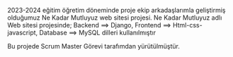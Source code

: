 2023-2024 eğitim öğretim döneminde proje ekip arkadaşlarımla geliştirmiş olduğumuz Ne Kadar Mutluyuz web sitesi projesi.
Ne Kadar Mutluyuz adlı Web sitesi projesinde;
Backend  ==> Django,
Frontend ==> Html-css-javascript,
Database ==> MySQL dilleri kullanılmıştır

Bu projede Scrum Master Görevi tarafımdan yürütülmüştür.
